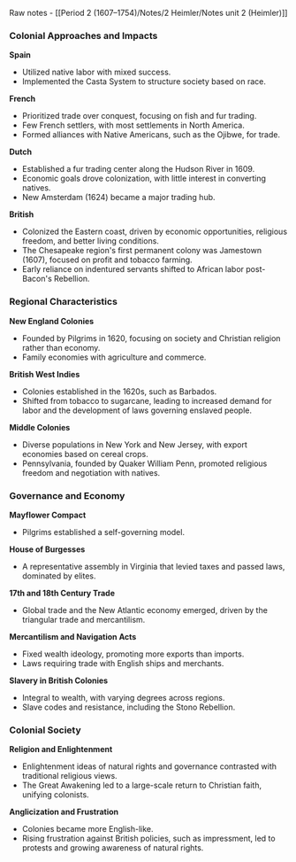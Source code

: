 Raw notes - [[Period 2 (1607–1754)/Notes/2 Heimler/Notes unit 2 (Heimler)]]
### Colonial Approaches and Impacts

**Spain**

- Utilized native labor with mixed success.
- Implemented the Casta System to structure society based on race.

**French**

- Prioritized trade over conquest, focusing on fish and fur trading.
- Few French settlers, with most settlements in North America.
- Formed alliances with Native Americans, such as the Ojibwe, for trade.

**Dutch**

- Established a fur trading center along the Hudson River in 1609.
- Economic goals drove colonization, with little interest in converting natives.
- New Amsterdam (1624) became a major trading hub.

**British**

- Colonized the Eastern coast, driven by economic opportunities, religious freedom, and better living conditions.
- The Chesapeake region's first permanent colony was Jamestown (1607), focused on profit and tobacco farming.
- Early reliance on indentured servants shifted to African labor post-Bacon's Rebellion.

### Regional Characteristics

**New England Colonies**

- Founded by Pilgrims in 1620, focusing on society and Christian religion rather than economy.
- Family economies with agriculture and commerce.

**British West Indies**

- Colonies established in the 1620s, such as Barbados.
- Shifted from tobacco to sugarcane, leading to increased demand for labor and the development of laws governing enslaved people.

**Middle Colonies**

- Diverse populations in New York and New Jersey, with export economies based on cereal crops.
- Pennsylvania, founded by Quaker William Penn, promoted religious freedom and negotiation with natives.

### Governance and Economy

**Mayflower Compact**

- Pilgrims established a self-governing model.

**House of Burgesses**

- A representative assembly in Virginia that levied taxes and passed laws, dominated by elites.

**17th and 18th Century Trade**

- Global trade and the New Atlantic economy emerged, driven by the triangular trade and mercantilism.

**Mercantilism and Navigation Acts**

- Fixed wealth ideology, promoting more exports than imports.
- Laws requiring trade with English ships and merchants.

**Slavery in British Colonies**

- Integral to wealth, with varying degrees across regions.
- Slave codes and resistance, including the Stono Rebellion.

### Colonial Society

**Religion and Enlightenment**

- Enlightenment ideas of natural rights and governance contrasted with traditional religious views.
- The Great Awakening led to a large-scale return to Christian faith, unifying colonists.

**Anglicization and Frustration**

- Colonies became more English-like.
- Rising frustration against British policies, such as impressment, led to protests and growing awareness of natural rights.
